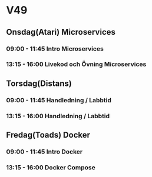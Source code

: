# V49

## Onsdag(Atari) Microservices
### 09:00 - 11:45 Intro Microservices
### 13:15 - 16:00 Livekod och Övning Microservices

## Torsdag(Distans)
### 09:00 - 11:45 Handledning / Labbtid
### 13:15 - 16:00 Handledning / Labbtid

## Fredag(Toads) Docker
### 09:00 - 11:45 Intro Docker
### 13:15 - 16:00 Docker Compose